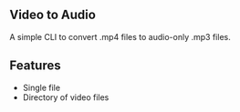 Video to Audio
-------
A simple CLI to convert .mp4 files to audio-only .mp3 files.

## Features
- Single file
- Directory of video files